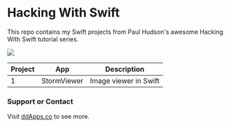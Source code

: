 # Hacking With Swift
This repo contains my Swift projects from Paul Hudson's awesome Hacking With Swift tutorial series.

![](https://raw.githubusercontent.com/duliodenis/HackingWithSwift/master/art/HackingWithSwift.png)

| Project        | App           | Description  |
| ------------- |:-------------:| -----|
| 1      | StormViewer | Image viewer in Swift |

### Support or Contact
Visit [ddApps.co](http://ddapps.co) to see more.
